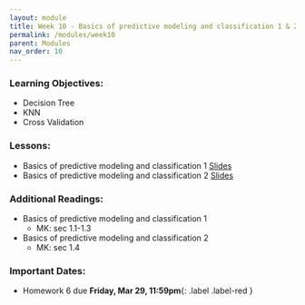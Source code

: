 ```yaml
---
layout: module
title: Week 10 - Basics of predictive modeling and classification 1 & 2
permalink: /modules/week10
parent: Modules
nav_order: 10
---
```


### Learning Objectives:
* Decision Tree
* KNN
* Cross Validation

### Lessons:
* Basics of predictive modeling and classification 1 [Slides](https://xinchenyu.github.io/csc380-spring24/Slides/24s380_predictive1.pdf)
* Basics of predictive modeling and classification 2 [Slides](https://xinchenyu.github.io/csc380-spring24/Slides/24s380_predictive2.pdf)


### Additional Readings:
* Basics of predictive modeling and classification 1
    * MK: sec 1.1-1.3
* Basics of predictive modeling and classification 2
    * MK: sec 1.4


### Important Dates:
* Homework 6 due **Friday, Mar 29, 11:59pm**{: .label .label-red }

